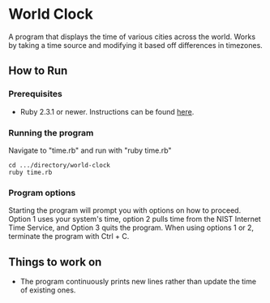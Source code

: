 # World Clock

A program that displays the time of various cities across the world. Works by taking a time source and modifying it based off
differences in timezones.

## How to Run

### Prerequisites

* Ruby 2.3.1 or newer. Instructions can be found [here](https://www.ruby-lang.org/en/downloads/).

### Running the program

Navigate to "time.rb" and run with "ruby time.rb"

```
cd .../directory/world-clock
ruby time.rb
```

### Program options

Starting the program will prompt you with options on how to proceed. Option 1 uses your system's time, option 2 pulls time from
the NIST Internet Time Service, and Option 3 quits the program. When using options 1 or 2, terminate the program with Ctrl + C.

## Things to work on

* The program continuously prints new lines rather than update the time of existing ones.
